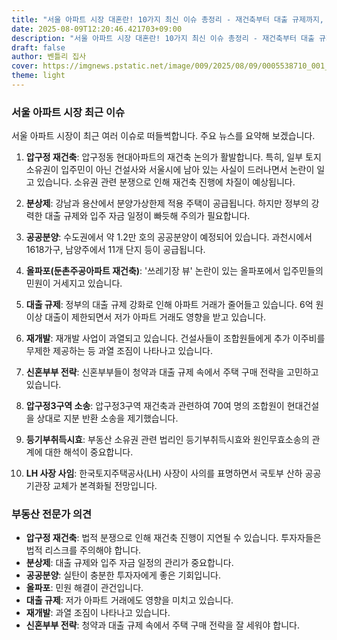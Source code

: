 ```yaml
---
title: "서울 아파트 시장 대혼란! 10가지 최신 이슈 총정리 - 재건축부터 대출 규제까지, 당신의 투자 전략은?"
date: 2025-08-09T12:20:46.421703+09:00
description: "서울 아파트 시장 대혼란! 10가지 최신 이슈 총정리 - 재건축부터 대출 규제까지, 당신의 투자 전략은?"
draft: false
author: 벤틀리 집사
cover: https://imgnews.pstatic.net/image/009/2025/08/09/0005538710_001_20250809094912734.jpg?type=nf142_103
theme: light
---
```


### 서울 아파트 시장 최근 이슈

서울 아파트 시장이 최근 여러 이슈로 떠들썩합니다. 주요 뉴스를 요약해 보겠습니다.

1. **압구정 재건축**: 압구정동 현대아파트의 재건축 논의가 활발합니다. 특히, 일부 토지 소유권이 입주민이 아닌 건설사와 서울시에 남아 있는 사실이 드러나면서 논란이 일고 있습니다. 소유권 관련 분쟁으로 인해 재건축 진행에 차질이 예상됩니다.

2. **분상제**: 강남과 용산에서 분양가상한제 적용 주택이 공급됩니다. 하지만 정부의 강력한 대출 규제와 입주 자금 일정이 빠듯해 주의가 필요합니다.

3. **공공분양**: 수도권에서 약 1.2만 호의 공공분양이 예정되어 있습니다. 과천시에서 1618가구, 남양주에서 11개 단지 등이 공급됩니다.

4. **올파포(둔촌주공아파트 재건축)**: '쓰레기장 뷰' 논란이 있는 올파포에서 입주민들의 민원이 거세지고 있습니다.

5. **대출 규제**: 정부의 대출 규제 강화로 인해 아파트 거래가 줄어들고 있습니다. 6억 원 이상 대출이 제한되면서 저가 아파트 거래도 영향을 받고 있습니다.

6. **재개발**: 재개발 사업이 과열되고 있습니다. 건설사들이 조합원들에게 추가 이주비를 무제한 제공하는 등 과열 조짐이 나타나고 있습니다.

7. **신혼부부 전략**: 신혼부부들이 청약과 대출 규제 속에서 주택 구매 전략을 고민하고 있습니다.

8. **압구정3구역 소송**: 압구정3구역 재건축과 관련하여 70여 명의 조합원이 현대건설을 상대로 지분 반환 소송을 제기했습니다.

9. **등기부취득시효**: 부동산 소유권 관련 법리인 등기부취득시효와 원인무효소송의 관계에 대한 해석이 중요합니다.

10. **LH 사장 사임**: 한국토지주택공사(LH) 사장이 사의를 표명하면서 국토부 산하 공공기관장 교체가 본격화될 전망입니다.

### 부동산 전문가 의견

- **압구정 재건축**: 법적 분쟁으로 인해 재건축 진행이 지연될 수 있습니다. 투자자들은 법적 리스크를 주의해야 합니다.
- **분상제**: 대출 규제와 입주 자금 일정의 관리가 중요합니다. 
- **공공분양**: 실탄이 충분한 투자자에게 좋은 기회입니다. 
- **올파포**: 민원 해결이 관건입니다. 
- **대출 규제**: 저가 아파트 거래에도 영향을 미치고 있습니다. 
- **재개발**: 과열 조짐이 나타나고 있습니다. 
- **신혼부부 전략**: 청약과 대출 규제 속에서 주택 구매 전략을 잘 세워야 합니다.